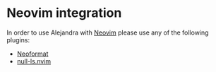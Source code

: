 # Neovim integration

In order to use Alejandra with
[Neovim](https://neovim.io/)
please use any of the following plugins:

- [Neoformat](https://github.com/sbdchd/neoformat)
- [null-ls.nvim](https://github.com/jose-elias-alvarez/null-ls.nvim)
